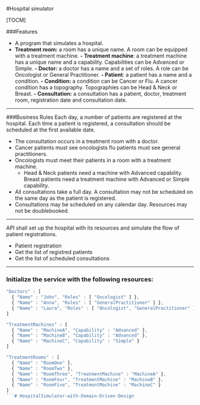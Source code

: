 #Hospital simulator


[TOCM]

###Features
- A program that simulates a hospital.
- **Treatment room:** a room has a unique name. A room can be equipped with a treatment machine. 
**- Treatment machine**: a treatment machine has a unique name and a capability. Capabilities can be Advanced or Simple. 
**- Doctor:** a doctor has a name and a set of roles. A role can be Oncologist or General Practitioner. 
**- Patient**: a patient has a name and a condition. 
**- Condition:** a condition can be Cancer or Flu. A cancer condition has a topography. Topographies can be Head & Neck or Breast. 
**- Consultation:** a consultation has a patient, doctor, treatment room, registration date and consultation date. 

-------------
###Business Rules
Each day, a number of patients are registered at the hospital. Each time a patient is registered, a consultation should be scheduled at the first available date.

- The consultation occurs in a treatment room with a doctor. 
- Cancer patients must see oncologists flu patients must see general practitioners.
- Oncologists must meet their patients in a room with a treatment machine. 
	* Head & Neck patients need a machine with Advanced capability. 
	Breast patients need a treatment machine with Advanced or Simple capability.
- All consultations take a full day. A consultation may not be scheduled on the same day as the patient is registered. 
- Consultations may be scheduled on any calendar day. Resources may not be doublebooked.
-------------
API shall set up the hospital with its resources and simulate the flow of patient registrations.
- Patient registration 
- Get the list of registred patients 
- Get the list of scheduled consultations 
-------------
### Initialize the service with the following resources: 
```javascript
"Doctors" : [ 
  { "Name" : "John", "Roles" : [ "Oncologist" ] },  
  { "Name" : "Anna", "Roles" : [ "GeneralPractitioner" ] },  
  { "Name" : "Laura", "Roles" : [ "Oncologist", "GeneralPractitioner" ] }  
]  

"TreatmentMachines" : [  
  { "Name" : "MachineA", "Capability" : "Advanced" },  
  { "Name" : "MachineB", "Capability" : "Advanced" },  
  { "Name" : "MachineC", "Capability" : "Simple" }  
]  

"TreatmentRooms" : [  
  { "Name" : "RoomOne" },  
  { "Name" : "RoomTwo" }, 
  { "Name" : "RoomThree", "TreatmentMachine" : "MachineA" },  
  { "Name" : "RoomFour", "TreatmentMachine" : "MachineB" },  
  { "Name" : "RoomFive", "TreatmentMachine" : "MachineC" } 
] 
```# HospitalSimulator-with-Domain-Driven-Design
